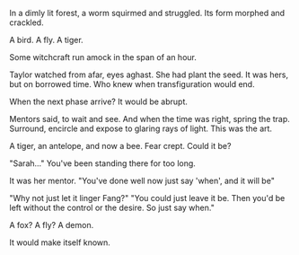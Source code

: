 In a dimly lit forest, a worm squirmed and struggled. Its form morphed and crackled.

A bird. A fly. A tiger.

Some witchcraft run amock in the span of an hour.

Taylor watched from afar, eyes aghast. She had plant the seed. It was hers, but on borrowed time. Who knew when transfiguration would end.

When the next phase arrive? It would be abrupt.

Mentors said, to wait and see. And when the time was right, spring the trap.
Surround, encircle and expose to glaring rays of light. This was the art.

A tiger, an antelope, and now a bee. Fear crept.
Could it be?

"Sarah..."
You've been standing there for too long.

It was her mentor.
"You've done well now just say 'when', and it will be"

"Why not just let it linger Fang?"
"You could just leave it be. Then you'd be left without the control or the desire. So just say when."

A fox? A fly?
A demon.

It would make itself known.
